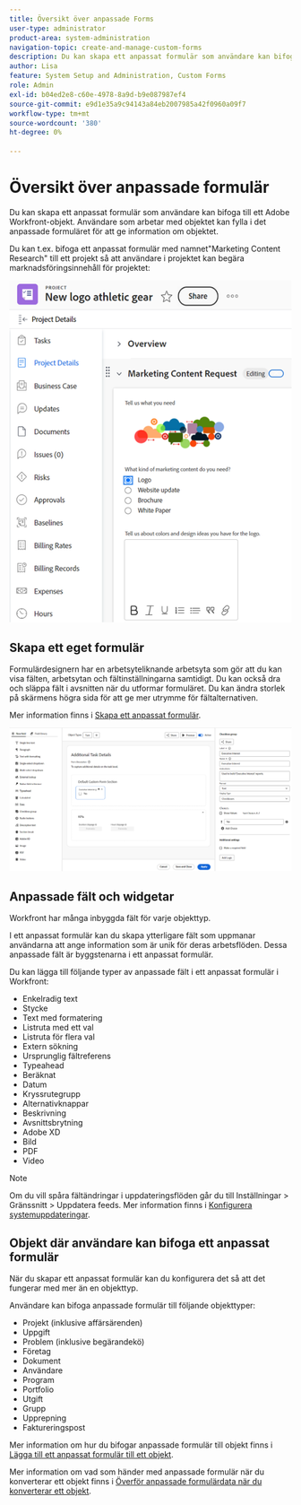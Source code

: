 ```yaml
---
title: Översikt över anpassade Forms
user-type: administrator
product-area: system-administration
navigation-topic: create-and-manage-custom-forms
description: Du kan skapa ett anpassat formulär som användare kan bifoga till ett Adobe Workfront-objekt. Användare som arbetar med objektet kan fylla i det anpassade formuläret för att ge information om objektet.
author: Lisa
feature: System Setup and Administration, Custom Forms
role: Admin
exl-id: b04ed2e8-c60e-4978-8a9d-b9e087987ef4
source-git-commit: e9d1e35a9c94143a84eb2007985a42f0960a09f7
workflow-type: tm+mt
source-wordcount: '380'
ht-degree: 0%

---
```


# Översikt över anpassade formulär

<!--Audited: 12/2023-->

Du kan skapa ett anpassat formulär som användare kan bifoga till ett Adobe Workfront-objekt. Användare som arbetar med objektet kan fylla i det anpassade formuläret för att ge information om objektet.

Du kan t.ex. bifoga ett anpassat formulär med namnet&quot;Marketing Content Research&quot; till ett projekt så att användare i projektet kan begära marknadsföringsinnehåll för projektet:

![](assets/see-image-details-page.png)

## Skapa ett eget formulär

Formulärdesignern har en arbetsyteliknande arbetsyta som gör att du kan visa fälten, arbetsytan och fältinställningarna samtidigt. Du kan också dra och släppa fält i avsnitten när du utformar formuläret. Du kan ändra storlek på skärmens högra sida för att ge mer utrymme för fältalternativen.

Mer information finns i [Skapa ett anpassat formulär](/help/quicksilver/administration-and-setup/customize-workfront/create-manage-custom-forms/form-designer/design-a-form/design-a-form.md).

![Exempelformulärdesigner](assets/form-designer-example.png)

## Anpassade fält och widgetar

Workfront har många inbyggda fält för varje objekttyp.

I ett anpassat formulär kan du skapa ytterligare fält som uppmanar användarna att ange information som är unik för deras arbetsflöden. Dessa anpassade fält är byggstenarna i ett anpassat formulär.

Du kan lägga till följande typer av anpassade fält i ett anpassat formulär i Workfront:

* Enkelradig text
* Stycke
* Text med formatering
* Listruta med ett val
* Listruta för flera val
* Extern sökning
* Ursprunglig fältreferens
* Typeahead
* Beräknat
* Datum
* Kryssrutegrupp
* Alternativknappar
* Beskrivning
* Avsnittsbrytning
* Adobe XD
* Bild
* PDF
* Video

>[!NOTE]
>
>Om du vill spåra fältändringar i uppdateringsflöden går du till Inställningar > Gränssnitt > Uppdatera feeds. Mer information finns i [Konfigurera systemuppdateringar](/help/quicksilver/administration-and-setup/set-up-workfront/system-tracked-update-feeds/configure-system-updates.md).

## Objekt där användare kan bifoga ett anpassat formulär

När du skapar ett anpassat formulär kan du konfigurera det så att det fungerar med mer än en objekttyp.

Användare kan bifoga anpassade formulär till följande objekttyper:

* Projekt (inklusive affärsärenden)
* Uppgift
* Problem (inklusive begärandekö)
* Företag
* Dokument
* Användare
* Program
* Portfolio
* Utgift
* Grupp
* Upprepning
* Faktureringspost

Mer information om hur du bifogar anpassade formulär till objekt finns i [Lägga till ett anpassat formulär till ett objekt](../../../workfront-basics/work-with-custom-forms/add-a-custom-form-to-an-object.md).

Mer information om vad som händer med anpassade formulär när du konverterar ett objekt finns i [Överför anpassade formulärdata när du konverterar ett objekt](/help/quicksilver/administration-and-setup/customize-workfront/create-manage-custom-forms/transfer-custom-form-data-larger-item.md).


